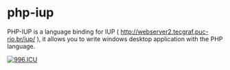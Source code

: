 # php-iup
PHP-IUP is a language binding for IUP ( http://webserver2.tecgraf.puc-rio.br/iup/ ), it allows you to write windows desktop application with the PHP language.

[![996.ICU](https://img.shields.io/badge/link-996.icu-red.svg)](https://996.icu) 
